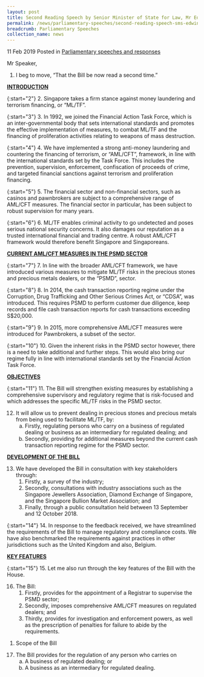 ```yaml
---
layout: post
title: Second Reading Speech by Senior Minister of State for Law, Mr Edwin Tong on Precious Stones and Precious Metals (Prevention of Money Laundering and Terrorism Financing) Bill
permalink: /news/parliamentary-speeches/second-reading-speech-sms-edwin-tong-prevention-of-money-laundering-terrorism-financing-bill
breadcrumb: Parliamentary Speeches
collection_name: news
---
```


11 Feb 2019 Posted in [Parliamentary speeches and responses](/news/parliamentary-speeches)


Mr Speaker,

1. I beg to move, “That the Bill be now read a second time.”


**<u>INTRODUCTION</u>**

{:start="2"}
2. Singapore takes a firm stance against money laundering and terrorism financing, or “ML/TF”.

{:start="3"}
3. In 1992, we joined the Financial Action Task Force, which is an inter-governmental body that sets international standards and promotes the effective implementation of measures, to combat ML/TF and the financing of proliferation activities relating to weapons of mass destruction. 

{:start="4"}
4. We have implemented a strong anti-money laundering and countering the financing of terrorism, or “AML/CFT”, framework, in line with the international standards set by the Task Force. This includes the prevention, supervision, enforcement, confiscation of proceeds of crime, and targeted financial sanctions against terrorism and proliferation financing.

{:start="5"}
5. The financial sector and non-financial sectors, such as casinos and pawnbrokers are subject to a comprehensive range of AML/CFT measures. The financial sector in particular, has been subject to robust supervision for many years.

{:start="6"}
6. ML/TF enables criminal activity to go undetected and poses serious national security concerns. It also damages our reputation as a trusted international financial and trading centre. A robust AML/CFT framework would therefore benefit Singapore and Singaporeans.

**<u>CURRENT AML/CFT MEASURES IN THE PSMD SECTOR</u>**

{:start="7"}
7. In line with the broader AML/CFT framework, we have introduced various measures to mitigate ML/TF risks in the precious stones and precious metals dealers, or the “PSMD”, sector.

{:start="8"}
8. In 2014, the cash transaction reporting regime under the Corruption, Drug Trafficking and Other Serious Crimes Act, or “CDSA”, was introduced. This requires PSMD to perform customer due diligence, keep records and file cash transaction reports for cash transactions exceeding S$20,000.

{:start="9"}
9. In 2015, more comprehensive AML/CFT measures were introduced for Pawnbrokers, a subset of the sector.

{:start="10"}
10. Given the inherent risks in the PSMD sector however, there is a need to take additional and further steps. This would also bring our regime fully in line with international standards set by the Financial Action Task Force.


**<u>OBJECTIVES</u>**

{:start="11"}
11. The Bill will strengthen existing measures by establishing a comprehensive supervisory and regulatory regime that is risk-focused and which addresses the specific ML/TF risks in the PSMD sector.


<ol start="12">
<li> It will allow us to prevent dealing in precious stones and precious metals from being used to facilitate ML/TF, by:

<ol style="list-style-type: lower-alpha">
<li>  Firstly, regulating persons who carry on a business of regulated dealing or business as an intermediary for regulated dealing; and</li>
<li>Secondly, providing for additional measures beyond the current cash transaction reporting regime for the PSMD sector.</li>
</ol>

</li>
</ol>


**<u>DEVELOPMENT OF THE BILL</u>**


<ol start="13">
<li> We have developed the Bill in consultation with key stakeholders through:

<ol style="list-style-type: lowwer-alpha">
<li>Firstly, a survey of the industry; </li>
<li>Secondly, consultations with industry associations such as the Singapore Jewellers Association, Diamond Exchange of Singapore, and the Singapore Bullion Market Association; and </li>
<li>Finally, through a public consultation held between 13 September and 12 October 2018. </li>
</ol>

</li>
</ol>

{:start="14"}
14. In response to the feedback received, we have streamlined the requirements of the Bill to manage regulatory and compliance costs. We have also benchmarked the requirements against practices in other jurisdictions such as the United Kingdom and also, Belgium.   


**<u>KEY FEATURES</U>**

{:start="15"}
15. Let me also run through the key features of the Bill with the House.

<ol start="16">
<li> The Bill:
<ol>
<li>  Firstly, provides for the appointment of a Registrar to supervise the PSMD sector;</li>
<li>Secondly, imposes comprehensive AML/CFT measures on regulated dealers; and</li>
<li> Thirdly, provides for investigation and enforcement powers, as well as the prescription of penalties for failure to abide by the requirements.</li>
</ol>
</li>
</ol>

<ol start="list-style-type: upper-roman; font-weight: bold;">
<li>   Scope of the Bill</li>
</ol>

<ol start="17">
<li>The Bill provides for the regulation of any person who carries on
<ol style="list-style-type: lower-alpha">
<li>A business of regulated dealing; or</li>
<li>A business as an intermediary for regulated dealing.</li>
</ol>

</li>
</ol>
